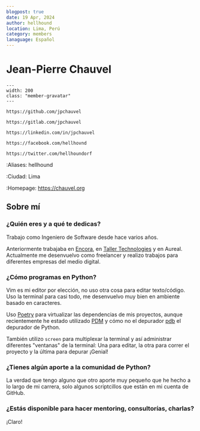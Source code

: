 ```yaml
---
blogpost: true
date: 19 Apr, 2024
author: hellhound
location: Lima, Perú
category: members
lanaguage: Español
---
```


# Jean-Pierre Chauvel

```{gravatar} jean.pierre@chauvel.org
---
width: 200
class: "member-gravatar"
---
```

```{rst-class} i-icon social-media github
https://github.com/jpchauvel
```
```{rst-class} i-icon social-media gitlab
https://gitlab.com/jpchauvel
```
```{rst-class} i-icon social-media linkedin
https://linkedin.com/in/jpchauvel
```
```{rst-class} i-icon social-media facebook
https://facebook.com/hellhovnd
```
```{rst-class} i-icon social-media x-twitter
https://twitter.com/hellhoundorf
```

:Aliases: hellhound

:Ciudad: Lima

:Homepage: https://chauvel.org


## Sobre mí

### ¿Quién eres y a qué te dedicas?

Trabajo como Ingeniero de Software desde hace varios años.

Anteriormente trabajaba en [Encora](https://www.encora.com), en [Taller
Technologies](https://taller.us) y en Aureal. Actualmente me desenvuelvo como
freelancer y realizo trabajos para diferentes empresas del medio digital.

### ¿Cómo programas en Python?

Vim es mi editor por elección, no uso otra cosa para editar texto/código. Uso la
terminal para casi todo, me desenvuelvo muy bien en ambiente basado en
caracteres.

Uso [Poetry](https://python-poetry.org) para virtualizar las dependencias de mis
proyectos, aunque recientemente he estado utilizado
[PDM](https://pdm-project.org/en/latest/) y cómo no el depurador
[pdb](https://docs.python.org/3/library/pdb.html) el depurador de Python.

También utilizo `screen` para multiplexar la terminal y así administrar
diferentes "ventanas" de la terminal: Una para editar, la otra para correr el
proyecto y la última para depurar ¡Genial!

### ¿Tienes algún aporte a la comunidad de Python?

La verdad que tengo alguno que otro aporte muy pequeño que he hecho a lo largo
de mi carrera, solo algunos scriptcillos que están en mi cuenta de GitHub.

### ¿Estás disponible para hacer mentoring, consultorías, charlas?

¡Claro!
